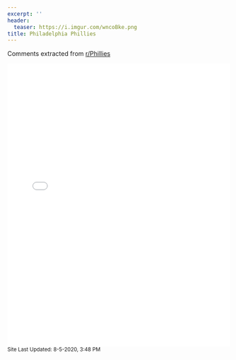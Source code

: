 ```yaml
---
excerpt: ''
header:
  teaser: https://i.imgur.com/wncoBke.png
title: Philadelphia Phillies
---
```


Comments extracted from [r/Phillies](https://reddit.com/r/Phillies)
<iframe id="igraph" scrolling="no" style="border:none;" seamless="seamless" src="/plots/MLB/PHI.html" height="640" width="100%"></iframe>
<small>Site Last Updated: 8-5-2020, 3:48 PM</small>